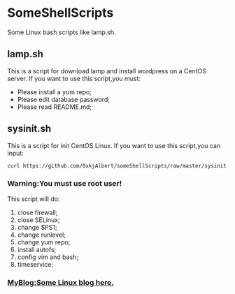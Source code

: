 # SomeShellScripts
Some Linux bash scripts like lamp.sh.

## lamp.sh
This is a script for download lamp and install wordpress on a CentOS server.
If you want to use this script,you must:
* Please install a yum repo;
* Please edit database password;
* Please read README.md;

## sysinit.sh
This is a script for init CentOS Linux.
If you want to use this script,you can input:
```bash
curl https://github.com/0xkjAlbert/someShellScripts/raw/master/sysinit.sh |bash
```
### Warning:You must use root user!
This script will do:
  1. close firewall;
  2. close SELinux;
  3. change $PS1;
  4. change runlevel;
  5. change yum repo;
  6. install autofs;
  7. config vim and bash;
  8. timeservice;

### [MyBlog:Some Linux blog here.](http://111.231.85.97)
